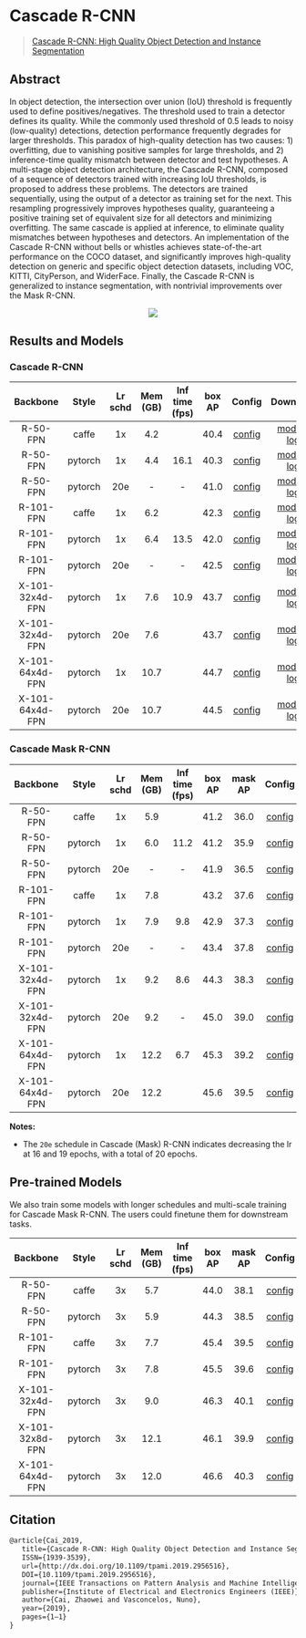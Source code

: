 # Cascade R-CNN

> [Cascade R-CNN: High Quality Object Detection and Instance Segmentation](https://arxiv.org/abs/1906.09756)

<!-- [ALGORITHM] -->

## Abstract

In object detection, the intersection over union (IoU) threshold is frequently used to define positives/negatives. The threshold used to train a detector defines its quality. While the commonly used threshold of 0.5 leads to noisy (low-quality) detections, detection performance frequently degrades for larger thresholds. This paradox of high-quality detection has two causes: 1) overfitting, due to vanishing positive samples for large thresholds, and 2) inference-time quality mismatch between detector and test hypotheses. A multi-stage object detection architecture, the Cascade R-CNN, composed of a sequence of detectors trained with increasing IoU thresholds, is proposed to address these problems. The detectors are trained sequentially, using the output of a detector as training set for the next. This resampling progressively improves hypotheses quality, guaranteeing a positive training set of equivalent size for all detectors and minimizing overfitting. The same cascade is applied at inference, to eliminate quality mismatches between hypotheses and detectors. An implementation of the Cascade R-CNN without bells or whistles achieves state-of-the-art performance on the COCO dataset, and significantly improves high-quality detection on generic and specific object detection datasets, including VOC, KITTI, CityPerson, and WiderFace. Finally, the Cascade R-CNN is generalized to instance segmentation, with nontrivial improvements over the Mask R-CNN.

<div align=center>
<img src="https://user-images.githubusercontent.com/40661020/143872197-d99b90e4-4f05-4329-80a4-327ac862a051.png"/>
</div>

## Results and Models

### Cascade R-CNN

|    Backbone     |  Style  | Lr schd | Mem (GB) | Inf time (fps) | box AP |                       Config                        |                                                                                                                                                                             Download                                                                                                                                                                              |
| :-------------: | :-----: | :-----: | :------: | :------------: | :----: | :-------------------------------------------------: | :---------------------------------------------------------------------------------------------------------------------------------------------------------------------------------------------------------------------------------------------------------------------------------------------------------------------------------------------------------------: |
|    R-50-FPN     |  caffe  |   1x    |   4.2    |                |  40.4  |  [config](./cascade-rcnn_r50-caffe_fpn_1x_coco.py)  |   [model](https://pub-ed9ed750ddcc469da251e2d1a2cea382.r2.dev/mmdetection/v2.0/cascade_rcnn/cascade_rcnn_r50_caffe_fpn_1x_coco/cascade_rcnn_r50_caffe_fpn_1x_coco_bbox_mAP-0.404_20200504_174853-b857be87.pth) \| [log](https://pub-ed9ed750ddcc469da251e2d1a2cea382.r2.dev/mmdetection/v2.0/cascade_rcnn/cascade_rcnn_r50_caffe_fpn_1x_coco/cascade_rcnn_r50_caffe_fpn_1x_coco_20200504_174853.log.json)   |
|    R-50-FPN     | pytorch |   1x    |   4.4    |      16.1      |  40.3  |     [config](./cascade-rcnn_r50_fpn_1x_coco.py)     |                          [model](https://pub-ed9ed750ddcc469da251e2d1a2cea382.r2.dev/mmdetection/v2.0/cascade_rcnn/cascade_rcnn_r50_fpn_1x_coco/cascade_rcnn_r50_fpn_1x_coco_20200316-3dc56deb.pth) \| [log](https://pub-ed9ed750ddcc469da251e2d1a2cea382.r2.dev/mmdetection/v2.0/cascade_rcnn/cascade_rcnn_r50_fpn_1x_coco/cascade_rcnn_r50_fpn_1x_coco_20200316_214748.log.json)                          |
|    R-50-FPN     | pytorch |   20e   |    -     |       -        |  41.0  |    [config](./cascade-rcnn_r50_fpn_20e_coco.py)     |             [model](https://pub-ed9ed750ddcc469da251e2d1a2cea382.r2.dev/mmdetection/v2.0/cascade_rcnn/cascade_rcnn_r50_fpn_20e_coco/cascade_rcnn_r50_fpn_20e_coco_bbox_mAP-0.41_20200504_175131-e9872a90.pth) \| [log](https://pub-ed9ed750ddcc469da251e2d1a2cea382.r2.dev/mmdetection/v2.0/cascade_rcnn/cascade_rcnn_r50_fpn_20e_coco/cascade_rcnn_r50_fpn_20e_coco_20200504_175131.log.json)              |
|    R-101-FPN    |  caffe  |   1x    |   6.2    |                |  42.3  | [config](./cascade-rcnn_r101-caffe_fpn_1x_coco.py)  | [model](https://pub-ed9ed750ddcc469da251e2d1a2cea382.r2.dev/mmdetection/v2.0/cascade_rcnn/cascade_rcnn_r101_caffe_fpn_1x_coco/cascade_rcnn_r101_caffe_fpn_1x_coco_bbox_mAP-0.423_20200504_175649-cab8dbd5.pth) \| [log](https://pub-ed9ed750ddcc469da251e2d1a2cea382.r2.dev/mmdetection/v2.0/cascade_rcnn/cascade_rcnn_r101_caffe_fpn_1x_coco/cascade_rcnn_r101_caffe_fpn_1x_coco_20200504_175649.log.json) |
|    R-101-FPN    | pytorch |   1x    |   6.4    |      13.5      |  42.0  |    [config](./cascade-rcnn_r101_fpn_1x_coco.py)     |                        [model](https://pub-ed9ed750ddcc469da251e2d1a2cea382.r2.dev/mmdetection/v2.0/cascade_rcnn/cascade_rcnn_r101_fpn_1x_coco/cascade_rcnn_r101_fpn_1x_coco_20200317-0b6a2fbf.pth) \| [log](https://pub-ed9ed750ddcc469da251e2d1a2cea382.r2.dev/mmdetection/v2.0/cascade_rcnn/cascade_rcnn_r101_fpn_1x_coco/cascade_rcnn_r101_fpn_1x_coco_20200317_101744.log.json)                        |
|    R-101-FPN    | pytorch |   20e   |    -     |       -        |  42.5  |    [config](./cascade-rcnn_r101_fpn_20e_coco.py)    |           [model](https://pub-ed9ed750ddcc469da251e2d1a2cea382.r2.dev/mmdetection/v2.0/cascade_rcnn/cascade_rcnn_r101_fpn_20e_coco/cascade_rcnn_r101_fpn_20e_coco_bbox_mAP-0.425_20200504_231812-5057dcc5.pth) \| [log](https://pub-ed9ed750ddcc469da251e2d1a2cea382.r2.dev/mmdetection/v2.0/cascade_rcnn/cascade_rcnn_r101_fpn_20e_coco/cascade_rcnn_r101_fpn_20e_coco_20200504_231812.log.json)           |
| X-101-32x4d-FPN | pytorch |   1x    |   7.6    |      10.9      |  43.7  | [config](./cascade-rcnn_x101-32x4d_fpn_1x_coco.py)  |            [model](https://pub-ed9ed750ddcc469da251e2d1a2cea382.r2.dev/mmdetection/v2.0/cascade_rcnn/cascade_rcnn_x101_32x4d_fpn_1x_coco/cascade_rcnn_x101_32x4d_fpn_1x_coco_20200316-95c2deb6.pth) \| [log](https://pub-ed9ed750ddcc469da251e2d1a2cea382.r2.dev/mmdetection/v2.0/cascade_rcnn/cascade_rcnn_x101_32x4d_fpn_1x_coco/cascade_rcnn_x101_32x4d_fpn_1x_coco_20200316_055608.log.json)            |
| X-101-32x4d-FPN | pytorch |   20e   |   7.6    |                |  43.7  | [config](./cascade-rcnn_x101-32x4d_fpn_20e_coco.py) |      [model](https://pub-ed9ed750ddcc469da251e2d1a2cea382.r2.dev/mmdetection/v2.0/cascade_rcnn/cascade_rcnn_x101_32x4d_fpn_20e_coco/cascade_rcnn_x101_32x4d_fpn_20e_coco_20200906_134608-9ae0a720.pth) \| [log](https://pub-ed9ed750ddcc469da251e2d1a2cea382.r2.dev/mmdetection/v2.0/cascade_rcnn/cascade_rcnn_x101_32x4d_fpn_20e_coco/cascade_rcnn_x101_32x4d_fpn_20e_coco_20200906_134608.log.json)       |
| X-101-64x4d-FPN | pytorch |   1x    |   10.7   |                |  44.7  | [config](./cascade-rcnn_x101-64x4d_fpn_1x_coco.py)  |        [model](https://pub-ed9ed750ddcc469da251e2d1a2cea382.r2.dev/mmdetection/v2.0/cascade_rcnn/cascade_rcnn_x101_64x4d_fpn_1x_coco/cascade_rcnn_x101_64x4d_fpn_1x_coco_20200515_075702-43ce6a30.pth) \| [log](https://pub-ed9ed750ddcc469da251e2d1a2cea382.r2.dev/mmdetection/v2.0/cascade_rcnn/cascade_rcnn_x101_64x4d_fpn_1x_coco/cascade_rcnn_x101_64x4d_fpn_1x_coco_20200515_075702.log.json)         |
| X-101-64x4d-FPN | pytorch |   20e   |   10.7   |                |  44.5  | [config](./cascade-rcnn_x101_64x4d_fpn_20e_coco.py) |      [model](https://pub-ed9ed750ddcc469da251e2d1a2cea382.r2.dev/mmdetection/v2.0/cascade_rcnn/cascade_rcnn_x101_64x4d_fpn_20e_coco/cascade_rcnn_x101_64x4d_fpn_20e_coco_20200509_224357-051557b1.pth) \| [log](https://pub-ed9ed750ddcc469da251e2d1a2cea382.r2.dev/mmdetection/v2.0/cascade_rcnn/cascade_rcnn_x101_64x4d_fpn_20e_coco/cascade_rcnn_x101_64x4d_fpn_20e_coco_20200509_224357.log.json)       |

### Cascade Mask R-CNN

|    Backbone     |  Style  | Lr schd | Mem (GB) | Inf time (fps) | box AP | mask AP |                          Config                          |                                                                                                                                                                                               Download                                                                                                                                                                                                |
| :-------------: | :-----: | :-----: | :------: | :------------: | :----: | :-----: | :------------------------------------------------------: | :---------------------------------------------------------------------------------------------------------------------------------------------------------------------------------------------------------------------------------------------------------------------------------------------------------------------------------------------------------------------------------------------------: |
|    R-50-FPN     |  caffe  |   1x    |   5.9    |                |  41.2  |  36.0   |  [config](./cascade-mask-rcnn_r50-caffe_fpn_1x_coco.py)  |   [model](https://pub-ed9ed750ddcc469da251e2d1a2cea382.r2.dev/mmdetection/v2.0/cascade_rcnn/cascade_mask_rcnn_r50_caffe_fpn_1x_coco/cascade_mask_rcnn_r50_caffe_fpn_1x_coco_bbox_mAP-0.412__segm_mAP-0.36_20200504_174659-5004b251.pth) \| [log](https://pub-ed9ed750ddcc469da251e2d1a2cea382.r2.dev/mmdetection/v2.0/cascade_rcnn/cascade_mask_rcnn_r50_caffe_fpn_1x_coco/cascade_mask_rcnn_r50_caffe_fpn_1x_coco_20200504_174659.log.json)    |
|    R-50-FPN     | pytorch |   1x    |   6.0    |      11.2      |  41.2  |  35.9   |     [config](./cascade-mask-rcnn_r50_fpn_1x_coco.py)     |                                  [model](https://pub-ed9ed750ddcc469da251e2d1a2cea382.r2.dev/mmdetection/v2.0/cascade_rcnn/cascade_mask_rcnn_r50_fpn_1x_coco/cascade_mask_rcnn_r50_fpn_1x_coco_20200203-9d4dcb24.pth) \| [log](https://pub-ed9ed750ddcc469da251e2d1a2cea382.r2.dev/mmdetection/v2.0/cascade_rcnn/cascade_mask_rcnn_r50_fpn_1x_coco/cascade_mask_rcnn_r50_fpn_1x_coco_20200203_170449.log.json)                                  |
|    R-50-FPN     | pytorch |   20e   |    -     |       -        |  41.9  |  36.5   |    [config](./cascade-mask-rcnn_r50_fpn_20e_coco.py)     |             [model](https://pub-ed9ed750ddcc469da251e2d1a2cea382.r2.dev/mmdetection/v2.0/cascade_rcnn/cascade_mask_rcnn_r50_fpn_20e_coco/cascade_mask_rcnn_r50_fpn_20e_coco_bbox_mAP-0.419__segm_mAP-0.365_20200504_174711-4af8e66e.pth) \| [log](https://pub-ed9ed750ddcc469da251e2d1a2cea382.r2.dev/mmdetection/v2.0/cascade_rcnn/cascade_mask_rcnn_r50_fpn_20e_coco/cascade_mask_rcnn_r50_fpn_20e_coco_20200504_174711.log.json)             |
|    R-101-FPN    |  caffe  |   1x    |   7.8    |                |  43.2  |  37.6   | [config](./cascade-mask-rcnn_r101-caffe_fpn_1x_coco.py)  | [model](https://pub-ed9ed750ddcc469da251e2d1a2cea382.r2.dev/mmdetection/v2.0/cascade_rcnn/cascade_mask_rcnn_r101_caffe_fpn_1x_coco/cascade_mask_rcnn_r101_caffe_fpn_1x_coco_bbox_mAP-0.432__segm_mAP-0.376_20200504_174813-5c1e9599.pth) \| [log](https://pub-ed9ed750ddcc469da251e2d1a2cea382.r2.dev/mmdetection/v2.0/cascade_rcnn/cascade_mask_rcnn_r101_caffe_fpn_1x_coco/cascade_mask_rcnn_r101_caffe_fpn_1x_coco_20200504_174813.log.json) |
|    R-101-FPN    | pytorch |   1x    |   7.9    |      9.8       |  42.9  |  37.3   |    [config](./cascade-mask-rcnn_r101_fpn_1x_coco.py)     |                                [model](https://pub-ed9ed750ddcc469da251e2d1a2cea382.r2.dev/mmdetection/v2.0/cascade_rcnn/cascade_mask_rcnn_r101_fpn_1x_coco/cascade_mask_rcnn_r101_fpn_1x_coco_20200203-befdf6ee.pth) \| [log](https://pub-ed9ed750ddcc469da251e2d1a2cea382.r2.dev/mmdetection/v2.0/cascade_rcnn/cascade_mask_rcnn_r101_fpn_1x_coco/cascade_mask_rcnn_r101_fpn_1x_coco_20200203_092521.log.json)                                |
|    R-101-FPN    | pytorch |   20e   |    -     |       -        |  43.4  |  37.8   |    [config](./cascade-mask-rcnn_r101_fpn_20e_coco.py)    |           [model](https://pub-ed9ed750ddcc469da251e2d1a2cea382.r2.dev/mmdetection/v2.0/cascade_rcnn/cascade_mask_rcnn_r101_fpn_20e_coco/cascade_mask_rcnn_r101_fpn_20e_coco_bbox_mAP-0.434__segm_mAP-0.378_20200504_174836-005947da.pth) \| [log](https://pub-ed9ed750ddcc469da251e2d1a2cea382.r2.dev/mmdetection/v2.0/cascade_rcnn/cascade_mask_rcnn_r101_fpn_20e_coco/cascade_mask_rcnn_r101_fpn_20e_coco_20200504_174836.log.json)           |
| X-101-32x4d-FPN | pytorch |   1x    |   9.2    |      8.6       |  44.3  |  38.3   | [config](./cascade-mask-rcnn_x101-32x4d_fpn_1x_coco.py)  |                    [model](https://pub-ed9ed750ddcc469da251e2d1a2cea382.r2.dev/mmdetection/v2.0/cascade_rcnn/cascade_mask_rcnn_x101_32x4d_fpn_1x_coco/cascade_mask_rcnn_x101_32x4d_fpn_1x_coco_20200201-0f411b1f.pth) \| [log](https://pub-ed9ed750ddcc469da251e2d1a2cea382.r2.dev/mmdetection/v2.0/cascade_rcnn/cascade_mask_rcnn_x101_32x4d_fpn_1x_coco/cascade_mask_rcnn_x101_32x4d_fpn_1x_coco_20200201_052416.log.json)                    |
| X-101-32x4d-FPN | pytorch |   20e   |   9.2    |       -        |  45.0  |  39.0   | [config](./cascade-mask-rcnn_x101-32x4d_fpn_20e_coco.py) |              [model](https://pub-ed9ed750ddcc469da251e2d1a2cea382.r2.dev/mmdetection/v2.0/cascade_rcnn/cascade_mask_rcnn_x101_32x4d_fpn_20e_coco/cascade_mask_rcnn_x101_32x4d_fpn_20e_coco_20200528_083917-ed1f4751.pth) \| [log](https://pub-ed9ed750ddcc469da251e2d1a2cea382.r2.dev/mmdetection/v2.0/cascade_rcnn/cascade_mask_rcnn_x101_32x4d_fpn_20e_coco/cascade_mask_rcnn_x101_32x4d_fpn_20e_coco_20200528_083917.log.json)               |
| X-101-64x4d-FPN | pytorch |   1x    |   12.2   |      6.7       |  45.3  |  39.2   | [config](./cascade-mask-rcnn_x101-64x4d_fpn_1x_coco.py)  |                    [model](https://pub-ed9ed750ddcc469da251e2d1a2cea382.r2.dev/mmdetection/v2.0/cascade_rcnn/cascade_mask_rcnn_x101_64x4d_fpn_1x_coco/cascade_mask_rcnn_x101_64x4d_fpn_1x_coco_20200203-9a2db89d.pth) \| [log](https://pub-ed9ed750ddcc469da251e2d1a2cea382.r2.dev/mmdetection/v2.0/cascade_rcnn/cascade_mask_rcnn_x101_64x4d_fpn_1x_coco/cascade_mask_rcnn_x101_64x4d_fpn_1x_coco_20200203_044059.log.json)                    |
| X-101-64x4d-FPN | pytorch |   20e   |   12.2   |                |  45.6  |  39.5   | [config](./cascade-mask-rcnn_x101-64x4d_fpn_20e_coco.py) |              [model](https://pub-ed9ed750ddcc469da251e2d1a2cea382.r2.dev/mmdetection/v2.0/cascade_rcnn/cascade_mask_rcnn_x101_64x4d_fpn_20e_coco/cascade_mask_rcnn_x101_64x4d_fpn_20e_coco_20200512_161033-bdb5126a.pth) \| [log](https://pub-ed9ed750ddcc469da251e2d1a2cea382.r2.dev/mmdetection/v2.0/cascade_rcnn/cascade_mask_rcnn_x101_64x4d_fpn_20e_coco/cascade_mask_rcnn_x101_64x4d_fpn_20e_coco_20200512_161033.log.json)               |

**Notes:**

- The `20e` schedule in Cascade (Mask) R-CNN indicates decreasing the lr at 16 and 19 epochs, with a total of 20 epochs.

## Pre-trained Models

We also train some models with longer schedules and multi-scale training for Cascade Mask R-CNN. The users could finetune them for downstream tasks.

|    Backbone     |  Style  | Lr schd | Mem (GB) | Inf time (fps) | box AP | mask AP |                           Config                           |                                                                                                                                                                                                Download                                                                                                                                                                                                |
| :-------------: | :-----: | :-----: | :------: | :------------: | :----: | :-----: | :--------------------------------------------------------: | :----------------------------------------------------------------------------------------------------------------------------------------------------------------------------------------------------------------------------------------------------------------------------------------------------------------------------------------------------------------------------------------------------: |
|    R-50-FPN     |  caffe  |   3x    |   5.7    |                |  44.0  |  38.1   | [config](./cascade-mask-rcnn_r50-caffe_fpn_ms-3x_coco.py)  |   [model](https://pub-ed9ed750ddcc469da251e2d1a2cea382.r2.dev/mmdetection/v2.0/cascade_rcnn/cascade_mask_rcnn_r50_caffe_fpn_mstrain_3x_coco/cascade_mask_rcnn_r50_caffe_fpn_mstrain_3x_coco_20210707_002651-6e29b3a6.pth) \| [log](https://pub-ed9ed750ddcc469da251e2d1a2cea382.r2.dev/mmdetection/v2.0/cascade_rcnn/cascade_mask_rcnn_r50_caffe_fpn_mstrain_3x_coco/cascade_mask_rcnn_r50_caffe_fpn_mstrain_3x_coco_20210707_002651.log.json)   |
|    R-50-FPN     | pytorch |   3x    |   5.9    |                |  44.3  |  38.5   |    [config](./cascade-mask-rcnn_r50_fpn_ms-3x_coco.py)     |               [model](https://pub-ed9ed750ddcc469da251e2d1a2cea382.r2.dev/mmdetection/v2.0/cascade_rcnn/cascade_mask_rcnn_r50_fpn_mstrain_3x_coco/cascade_mask_rcnn_r50_fpn_mstrain_3x_coco_20210628_164719-5bdc3824.pth) \| [log](https://pub-ed9ed750ddcc469da251e2d1a2cea382.r2.dev/mmdetection/v2.0/cascade_rcnn/cascade_mask_rcnn_r50_fpn_mstrain_3x_coco/cascade_mask_rcnn_r50_fpn_mstrain_3x_coco_20210628_164719.log.json)               |
|    R-101-FPN    |  caffe  |   3x    |   7.7    |                |  45.4  |  39.5   | [config](./cascade-mask-rcnn_r101-caffe_fpn_ms-3x_coco.py) | [model](https://pub-ed9ed750ddcc469da251e2d1a2cea382.r2.dev/mmdetection/v2.0/cascade_rcnn/cascade_mask_rcnn_r101_caffe_fpn_mstrain_3x_coco/cascade_mask_rcnn_r101_caffe_fpn_mstrain_3x_coco_20210707_002620-a5bd2389.pth) \| [log](https://pub-ed9ed750ddcc469da251e2d1a2cea382.r2.dev/mmdetection/v2.0/cascade_rcnn/cascade_mask_rcnn_r101_caffe_fpn_mstrain_3x_coco/cascade_mask_rcnn_r101_caffe_fpn_mstrain_3x_coco_20210707_002620.log.json) |
|    R-101-FPN    | pytorch |   3x    |   7.8    |                |  45.5  |  39.6   |    [config](./cascade-mask-rcnn_r101_fpn_ms-3x_coco.py)    |             [model](https://pub-ed9ed750ddcc469da251e2d1a2cea382.r2.dev/mmdetection/v2.0/cascade_rcnn/cascade_mask_rcnn_r101_fpn_mstrain_3x_coco/cascade_mask_rcnn_r101_fpn_mstrain_3x_coco_20210628_165236-51a2d363.pth) \| [log](https://pub-ed9ed750ddcc469da251e2d1a2cea382.r2.dev/mmdetection/v2.0/cascade_rcnn/cascade_mask_rcnn_r101_fpn_mstrain_3x_coco/cascade_mask_rcnn_r101_fpn_mstrain_3x_coco_20210628_165236.log.json)             |
| X-101-32x4d-FPN | pytorch |   3x    |   9.0    |                |  46.3  |  40.1   | [config](./cascade-mask-rcnn_x101-32x4d_fpn_ms-3x_coco.py) | [model](https://pub-ed9ed750ddcc469da251e2d1a2cea382.r2.dev/mmdetection/v2.0/cascade_rcnn/cascade_mask_rcnn_x101_32x4d_fpn_mstrain_3x_coco/cascade_mask_rcnn_x101_32x4d_fpn_mstrain_3x_coco_20210706_225234-40773067.pth) \| [log](https://pub-ed9ed750ddcc469da251e2d1a2cea382.r2.dev/mmdetection/v2.0/cascade_rcnn/cascade_mask_rcnn_x101_32x4d_fpn_mstrain_3x_coco/cascade_mask_rcnn_x101_32x4d_fpn_mstrain_3x_coco_20210706_225234.log.json) |
| X-101-32x8d-FPN | pytorch |   3x    |   12.1   |                |  46.1  |  39.9   | [config](./cascade-mask-rcnn_x101-32x8d_fpn_ms-3x_coco.py) | [model](https://pub-ed9ed750ddcc469da251e2d1a2cea382.r2.dev/mmdetection/v2.0/cascade_rcnn/cascade_mask_rcnn_x101_32x8d_fpn_mstrain_3x_coco/cascade_mask_rcnn_x101_32x8d_fpn_mstrain_3x_coco_20210719_180640-9ff7e76f.pth) \| [log](https://pub-ed9ed750ddcc469da251e2d1a2cea382.r2.dev/mmdetection/v2.0/cascade_rcnn/cascade_mask_rcnn_x101_32x8d_fpn_mstrain_3x_coco/cascade_mask_rcnn_x101_32x8d_fpn_mstrain_3x_coco_20210719_180640.log.json) |
| X-101-64x4d-FPN | pytorch |   3x    |   12.0   |                |  46.6  |  40.3   | [config](./cascade-mask-rcnn_x101-64x4d_fpn_ms-3x_coco.py) | [model](https://pub-ed9ed750ddcc469da251e2d1a2cea382.r2.dev/mmdetection/v2.0/cascade_rcnn/cascade_mask_rcnn_x101_64x4d_fpn_mstrain_3x_coco/cascade_mask_rcnn_x101_64x4d_fpn_mstrain_3x_coco_20210719_210311-d3e64ba0.pth) \| [log](https://pub-ed9ed750ddcc469da251e2d1a2cea382.r2.dev/mmdetection/v2.0/cascade_rcnn/cascade_mask_rcnn_x101_64x4d_fpn_mstrain_3x_coco/cascade_mask_rcnn_x101_64x4d_fpn_mstrain_3x_coco_20210719_210311.log.json) |

## Citation

```latex
@article{Cai_2019,
   title={Cascade R-CNN: High Quality Object Detection and Instance Segmentation},
   ISSN={1939-3539},
   url={http://dx.doi.org/10.1109/tpami.2019.2956516},
   DOI={10.1109/tpami.2019.2956516},
   journal={IEEE Transactions on Pattern Analysis and Machine Intelligence},
   publisher={Institute of Electrical and Electronics Engineers (IEEE)},
   author={Cai, Zhaowei and Vasconcelos, Nuno},
   year={2019},
   pages={1–1}
}
```
